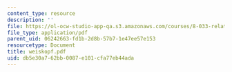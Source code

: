 ```yaml
---
content_type: resource
description: ''
file: https://ol-ocw-studio-app-qa.s3.amazonaws.com/courses/8-033-relativity-fall-2006/db5e30a762bb0087e101cfa77eb44ada_weiskopf.pdf
file_type: application/pdf
parent_uid: 06242663-fd1b-2d8b-57b7-1e47ee57e153
resourcetype: Document
title: weiskopf.pdf
uid: db5e30a7-62bb-0087-e101-cfa77eb44ada
---
```

